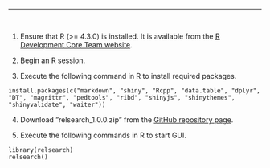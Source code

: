 ---

<br>

1. Ensure that R (>= 4.3.0) is installed. It is available from the <a href="http://www.R-project.org" target="_blank">R Development Core Team website</a>.

2. Begin an R session.

3. Execute the following command in R to install required packages.

```
install.packages(c("markdown", "shiny", "Rcpp", "data.table", "dplyr", "DT", "magrittr", "pedtools", "ribd", "shinyjs", "shinythemes", "shinyvalidate", "waiter"))
```

4. Download ”relsearch_1.0.0.zip” from the <a href="https://github.com/manabe0322/relsearch/releases" target="_blank">GitHub repository page</a>.

5. Execute the following commands in R to start GUI.

```
library(relsearch)
relsearch()
```

<br>
